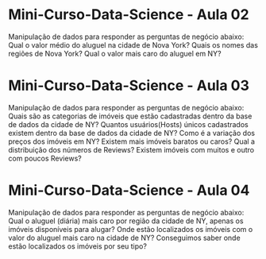 # Mini-Curso-Data-Science - Aula 02
Manipulação de dados para responder as perguntas de negócio abaixo:
  Qual o valor médio do aluguel na cidade de Nova York?
  Quais os nomes das regiões de Nova York?
  Qual o valor mais caro do aluguel em NY?

# Mini-Curso-Data-Science - Aula 03
Manipulação de dados para responder as perguntas de negócio abaixo:
  Quais são as categorias de imóveis que estão cadastradas dentro da base de dados da cidade de NY?
  Quantos usuários(Hosts) únicos cadastrados existem dentro da base de dados da cidade de NY?
  Como é a variação dos preços dos imóveis em NY?
  Existem mais imóveis baratos ou caros?
  Qual a distribuição dos números de Reviews? Existem imóveis com muitos e outro com poucos Reviews?
  
  # Mini-Curso-Data-Science - Aula 04
  Manipulação de dados para responder as perguntas de negócio abaixo:
    Qual o aluguel (diária) mais caro por região da cidade de NY, apenas os imóveis disponíveis para alugar?
    Onde estão localizados os imóveis com o valor do aluguel mais caro na cidade de NY?
    Conseguimos saber onde estão localizados os imóveis por seu tipo?
